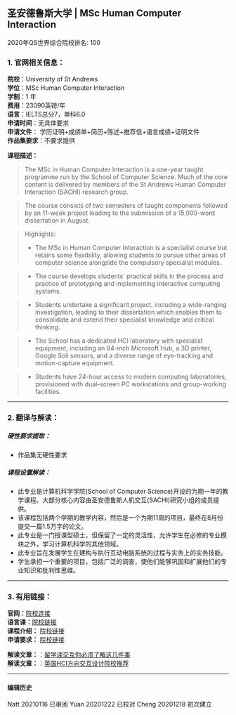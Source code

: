 ## 圣安德鲁斯大学 | MSc Human Computer Interaction

2020年QS世界综合院校排名: 100  

### 1. 官网相关信息：

**院校**：University of St Andrews  
**学位**：MSc Human Computer Interaction  
**学制**：1 年  
**费用**：23090英镑/年  
**语言**：IELTS总分7，单科6.0  
**申请时间**：无具体要求  
**申请文件**： 学历证明+成绩单+简历+陈述+推荐信+语言成绩+证明文件  
**作品集要求**：不要求提供

**课程描述：**   

> The MSc in Human Computer Interaction is a one-year taught programme run by the School of Computer Science. Much of the core content is delivered by members of the St Andrews Human Computer Interaction (SACHI) research group.

> The course consists of two semesters of taught components followed by an 11-week project leading to the submission of a 15,000-word dissertation in August.

> Highlights:
> - The MSc in Human Computer Interaction is a specialist course but retains some flexibility, allowing students to pursue other areas of computer science alongside the compulsory specialist modules.

> - The course develops students' practical skills in the process and practice of prototyping and implementing interactive computing systems.

> - Students undertake a significant project, including a wide-ranging investigation, leading to their dissertation which enables them to consolidate and extend their specialist knowledge and critical thinking.

> - The School has a dedicated HCI laboratory with specialist equipment, including an 84-inch Microsoft Hub, a 3D printer, Google Soli sensors, and a diverse range of eye-tracking and motion-capture equipment.

> - Students have 24-hour access to modern computing laboratories, provisioned with dual-screen PC workstations and group-working facilities.

---


### 2. 翻译与解读：

##### 硬性要求提取：
- 作品集无硬性要求  

##### 课程设置解读：
- 此专业是计算机科学学院(School of Computer Science)开设的为期一年的教学课程。大部分核心内容由圣安德鲁斯人机交互(SACHI)研究小组的成员提供。
- 该课程包括两个学期的教学内容，然后是一个为期11周的项目，最终在8月份提交一篇1.5万字的论文。
- 此专业是一门授课型硕士，但保留了一定的灵活性，允许学生在必修的专业模块之外，学习计算机科学的其他领域。
- 此专业旨在发展学生在建构与执行互动电脑系统的过程与实务上的实务技能。
- 学生承担一个重要的项目，包括广泛的调查，使他们能够巩固和扩展他们的专业知识和批判性思维。

---


### 3. 有用链接：
**官网：**[院校连接](https://www.st-andrews.ac.uk/subjects/computer-science/human-computer-interaction-msc/)  
**语言课：**[院校链接](https://www.st-andrews.ac.uk/international-education/short-courses/pre-sessional/)  
**课程介绍：** [院校链接](https://www.st-andrews.ac.uk/subjects/computer-science/human-computer-interaction-msc/#27987)  
**申请要求：** [院校链接](https://www.st-andrews.ac.uk/subjects/computer-science/human-computer-interaction-msc/)


**解读文章：**：[留学读交互你必须了解这几件事](http://www.makebi.net/34036.html)  
**解读文章：**：[英国HCI方向交互设计院校推荐](http://www.makebi.net/24434.html)   



---


#### 编辑历史  

Natt 20210116 已审阅
Yuan 20201222 已校对
Cheng 20201218 初次建立  
